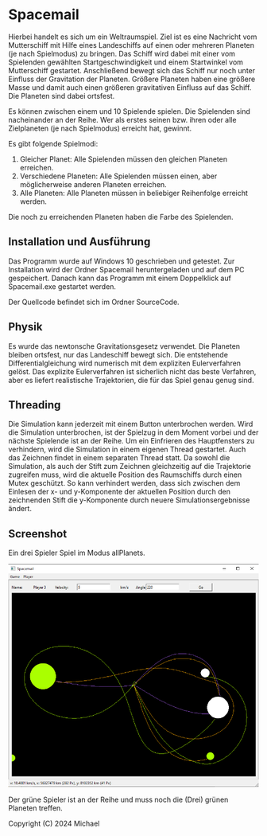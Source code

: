 # Spacemail

Hierbei handelt es sich um ein Weltraumspiel. Ziel ist es eine Nachricht vom Mutterschiff mit Hilfe eines Landeschiffs auf einen oder mehreren Planeten (je nach Spielmodus) zu bringen. Das Schiff wird dabei mit einer vom Spielenden gewählten Startgeschwindigkeit und einem Startwinkel vom Mutterschiff gestartet. Anschließend bewegt sich das Schiff nur noch unter Einfluss der Gravitation der Planeten. Größere Planeten haben eine größere Masse und damit auch einen größeren gravitativen Einfluss auf das Schiff. Die Planeten sind dabei ortsfest.

Es können zwischen einem und 10 Spielende spielen. Die Spielenden sind nacheinander an der Reihe. Wer als erstes seinen bzw. ihren oder alle Zielplaneten (je nach Spielmodus) erreicht hat, gewinnt.

Es gibt folgende Spielmodi:
1. Gleicher Planet: Alle Spielenden müssen den gleichen Planeten erreichen.
2. Verschiedene Planeten: Alle Spielenden müssen einen, aber möglicherweise anderen Planeten erreichen.
3. Alle Planeten: Alle Planeten müssen in beliebiger Reihenfolge erreicht werden.

Die noch zu erreichenden Planeten haben die Farbe des Spielenden.

## Installation und Ausführung
Das Programm wurde auf Windows 10 geschrieben und getestet. Zur Installation wird der Ordner Spacemail heruntergeladen und auf dem PC gespeichert. Danach kann das Programm mit einem Doppelklick auf Spacemail.exe gestartet werden.

Der Quellcode befindet sich im Ordner SourceCode.


## Physik
Es wurde das newtonsche Gravitationsgesetz verwendet. Die Planeten bleiben ortsfest, nur das Landeschiff bewegt sich. Die entstehende Differentialgleichung wird numerisch mit dem expliziten Eulerverfahren gelöst. Das explizite Eulerverfahren ist sicherlich nicht das beste Verfahren, aber es liefert realistische Trajektorien, die für das Spiel genau genug sind.

## Threading
Die Simulation kann jederzeit mit einem Button unterbrochen werden. Wird die Simulation unterbrochen, ist der Spielzug in dem Moment vorbei und der nächste Spielende ist an der Reihe. Um ein Einfrieren des Hauptfensters zu verhindern, wird die Simulation in einem eigenen Thread gestartet. Auch das Zeichnen findet in einem separaten Thread statt. Da sowohl die Simulation, als auch der Stift zum Zeichnen gleichzeitig auf die Trajektorie zugreifen muss, wird die aktuelle Position des Raumschiffs durch einen Mutex geschützt. So kann verhindert werden, dass sich zwischen dem Einlesen der x- und y-Komponente der aktuellen Position durch den zeichnenden Stift die y-Komponente durch neuere Simulationsergebnisse ändert. 

## Screenshot

Ein drei Spieler Spiel im Modus allPlanets.

![Screenshot](Spacemail.png)

Der grüne Spieler ist an der Reihe und muss noch die (Drei) grünen Planeten treffen.

Copyright (C) 2024 Michael